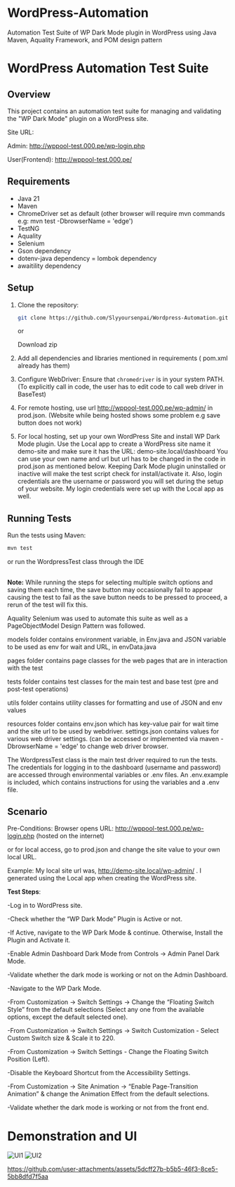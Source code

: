 # WordPress-Automation
Automation Test Suite of WP Dark Mode plugin in WordPress using Java Maven, Aquality Framework, and POM design pattern

# WordPress Automation Test Suite

## Overview

This project contains an automation test suite for managing and validating the "WP Dark Mode" plugin on a WordPress site.

Site URL: 

Admin:  http://wppool-test.000.pe/wp-login.php 

User(Frontend): http://wppool-test.000.pe/

## Requirements

- Java 21
- Maven
- ChromeDriver set as default (other browser will require mvn commands e.g: mvn test -DbrowserName = 'edge')
- TestNG
- Aquality
- Selenium
- Gson dependency
- dotenv-java dependency
= lombok dependency
- awaitility dependency

## Setup

1. Clone the repository:
    ```bash
    git clone https://github.com/Slyyoursenpai/Wordpress-Automation.git
    ```
    or

   Download zip

2. Add all dependencies and libraries mentioned in requirements ( pom.xml already has them)

3. Configure WebDriver:
    Ensure that `chromedriver` is in your system PATH. (To explicitly call in code, the user has to edit code to call web driver in BaseTest)

4. For remote hosting, use url http://wppool-test.000.pe/wp-admin/ in prod.json. (Website while being hosted shows some problem e.g save button does not work)

5. For local hosting, set up your own WordPress Site and install WP Dark Mode plugin. Use the Local app to create a WordPress site name it demo-site and make sure it has the URL: demo-site.local/dashboard
 You can use your own name and url but url has to be changed in the code in prod.json as mentioned below. Keeping Dark Mode plugin uninstalled or inactive will make the test script check for install/activate it.
Also, login credentials are the username or password you will set during the setup of your website. My login credentials were set up with the Local app as well.

## Running Tests

Run the tests using Maven:
```bash
mvn test
```
or run the WordpressTest class through the IDE

##

**Note:**
While running the steps for selecting multiple switch options and saving them each time, the save button may occasionally fail to appear causing the test to fail as the save button needs to be pressed to proceed, a rerun of the test will fix this. 


Aquality Selenium was used to automate this suite as well as a PageObjectModel Design Pattern was followed.

models folder contains environment variable, in Env.java and JSON variable to be used as env for wait and URL, in envData.java

pages folder contains page classes for the web pages that are in interaction with the test

tests folder contains test classes for the main test and base test (pre and post-test operations)

utils folder contains utility classes for formatting and use of JSON and env values

resources folder contains env.json which has key-value pair for wait time and the site url to be used by webdriver. settings.json contains values for various web driver settings. (can be accessed or implemented via maven -DbrowserName = 'edge' to change web driver browser.

The WordpressTest class is the main test driver required to run the tests. The credentials for logging in to the dashboard (username and password) are accessed through environmental variables or .env files. An .env.example is included, which contains instructions for using the variables and a .env file.

## Scenario

Pre-Conditions:
Browser opens URL: http://wppool-test.000.pe/wp-login.php (hosted on the internet) 

or for local access, go to prod.json and change the site value to your own local URL. 

Example: My local site url was, http://demo-site.local/wp-admin/ . I generated using the Local app when creating the WordPress site. 

**Test Steps**:

-Log in to WordPress site.

-Check whether the “WP Dark Mode” Plugin is Active or not.

-If Active, navigate to the WP Dark Mode & continue. Otherwise, Install the Plugin and Activate it.

-Enable Admin Dashboard Dark Mode from Controls → Admin Panel Dark Mode.

-Validate whether the dark mode is working or not on the Admin Dashboard.

-Navigate to the WP Dark Mode.

-From Customization → Switch Settings → Change the “Floating Switch Style” from the default selections (Select any one from the available options, except the default selected one).

-From Customization → Switch Settings → Switch Customization - Select Custom Switch size & Scale it to 220.

-From Customization → Switch Settings - Change the Floating Switch Position (Left).

-Disable the Keyboard Shortcut from the Accessibility Settings.

-From Customization → Site Animation → “Enable Page-Transition Animation” & change the Animation Effect from the default selections.

-Validate whether the dark mode is working or not from the front end.


# Demonstration and UI 

![UI1](https://github.com/user-attachments/assets/9fe24f21-eafe-485d-9772-a55303dff379)
![UI2](https://github.com/user-attachments/assets/34ac3a11-2ca4-4c5b-b6e8-2150012e6ec6)


https://github.com/user-attachments/assets/5dcff27b-b5b5-46f3-8ce5-5bb8dfd7f5aa







